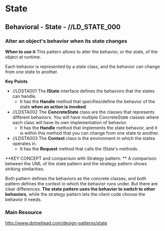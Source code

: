 # State
## Behavioral - State -  //LD_STATE_000
### Alter an object's behavior when its state changes

**When to use it**
This pattern allows to alter the behavior, or the state, of the object at runtime. 

Each behavior is represented by a state class, and the behavior can change from one state to another. 

**Key Points**
- //LDSTA001 The **IState** interface defines the behaviors that the states can handle.                     
  - It has the **Handle** method that specifies/define the behavior of the state **when an action is invoked**.
- //LDSTA002 The **ConcreteState** class are the classes that represents different behaviors. You will have multiple ConcreteState classes where each class will have its own implementation of behavior.
  - It has the **Handle** method that implements the state behavior, and it is within this method that you can change from one state to another.
- //LDSTA003 The **Context** class is the environment in which the states operates in.
  - It has the **Request** method that calls the IState's methods.

**KEY CONCEPT and comparison with Strategy pattern: ** 
A comparison between the UML of the state pattern and the strategy pattern shows striking similarities. 

Both pattern defines the behaviors as the concrete classes, and both pattern defines the context in which the behavior runs under. But there are clear differences. **The state pattern uses the behavior to switch to other behaviors**, while the strategy pattern lets the client code choose the behavior it needs.

### Main Resource
http://www.dotnetlead.com/design-patterns/state












